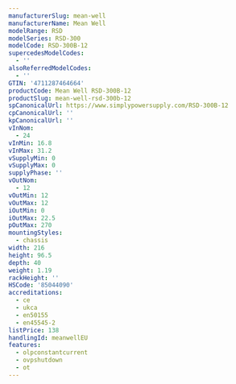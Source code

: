 ```yaml
---
manufacturerSlug: mean-well
manufacturerName: Mean Well
modelRange: RSD
modelSeries: RSD-300
modelCode: RSD-300B-12
supercedesModelCodes:
  - ''
alsoReferredModelCodes:
  - ''
GTIN: '4711287464664'
productCode: Mean Well RSD-300B-12
productSlug: mean-well-rsd-300b-12
spCanonicalUrl: https://www.simplypowersupply.com/RSD-300B-12
cpCanonicalUrl: ''
kpCanonicalUrl: ''
vInNom:
  - 24
vInMin: 16.8
vInMax: 31.2
vSupplyMin: 0
vSupplyMax: 0
supplyPhase: ''
vOutNom:
  - 12
vOutMin: 12
vOutMax: 12
iOutMin: 0
iOutMax: 22.5
pOutMax: 270
mountingStyles:
  - chassis
width: 216
height: 96.5
depth: 40
weight: 1.19
rackHeight: ''
HSCode: '85044090'
accreditations:
  - ce
  - ukca
  - en50155
  - en45545-2
listPrice: 138
handlingId: meanwellEU
features:
  - olpconstantcurrent
  - ovpshutdown
  - ot
---
```

